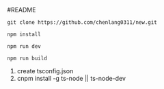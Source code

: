 #README 
```
git clone https://github.com/chenlang0311/new.git

npm install 

npm run dev

npm run build
```
1. create tsconfig.json
2. cnpm install -g ts-node || ts-node-dev
